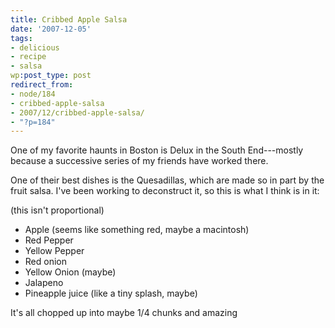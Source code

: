 ```yaml
---
title: Cribbed Apple Salsa
date: '2007-12-05'
tags:
- delicious
- recipe
- salsa
wp:post_type: post
redirect_from:
- node/184
- cribbed-apple-salsa
- 2007/12/cribbed-apple-salsa/
- "?p=184"
---
```


One of my favorite haunts in Boston is Delux in the South End---mostly because a successive series of my friends have worked there.

One of their best dishes is the Quesadillas, which are made so in part by the fruit salsa. I've been working to deconstruct it, so this is what I think is in it:

(this isn't proportional)

- Apple (seems like something red, maybe a macintosh)
- Red Pepper
- Yellow Pepper
- Red onion
- Yellow Onion (maybe)
- Jalapeno
- Pineapple juice (like a tiny splash, maybe)

It's all chopped up into maybe 1/4 chunks and amazing
